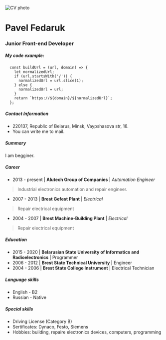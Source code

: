 ![CV photo](http://www.nerdglassesfashion.com/wp-content/uploads/2013/10/tag-heuer-rectangular-glasses.jpg) 
  # Pavel Fedaruk 
 ### Junior Front-end Developer 
 ##### My code example: 
 ```````
   const buildUrl = (url, domain) => {
     let normalizedUrl;
     if (url.startsWith('/')) {
       normalizedUrl = url.slice(1);
     } else {
       normalizedUrl = url;
     }
     return `https://${domain}/${normalizedUrl}`;
   };
 ``````` 
 
 ##### Contact Information 
  - 220137, Republic of Belarus, Minsk, Vaypshasova str, 16.
  - You can write me to mail.
  
 ##### Summary   
 I am begginer. 
 
 ##### Career 
 
 * 2013 - present | **Alutech Group of Companies** | _Automation Engineer_ 
 
 > Industrial electronics automation and repair engineer.
   
 * 2007 - 2013  | **Brest Gefest Plant** | _Electrical_
 > Repair electrical equipment

* 2004 - 2007 | **Brest Machine-Building Plant** | _Electrical_
 > Repair electrical equipment
 
 ##### Education 
 * 2015 - 2020   | **Belarusian State University of Informatics and Radioelectronics** | Programmer
 * 2006 - 2012   | **Brest State Technical University** | Engineer
 * 2004 - 2006   | **Brest State College Instrument** | Electrical Technician
 
 ##### Language skills
 * English - B2
 * Russian - Native
  
 ##### Special skills
 * Driving License (Category B)
 * Sertificates: Dynaco, Festo, Siemens
 * Hobbies: building, repaire electronics devices, computers, programming

